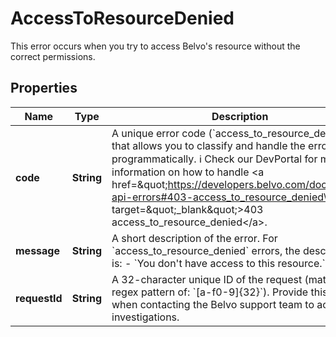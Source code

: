 

# AccessToResourceDenied

This error occurs when you try to access Belvo's resource without the correct permissions.

## Properties

| Name | Type | Description | Notes |
|------------ | ------------- | ------------- | -------------|
|**code** | **String** | A unique error code (&#x60;access_to_resource_denied&#x60;) that allows you to classify and handle the error programmatically.  ℹ️ Check our DevPortal for more information on how to handle &lt;a href&#x3D;\&quot;https://developers.belvo.com/docs/belvo-api-errors#403-access_to_resource_denied\&quot; target&#x3D;\&quot;_blank\&quot;&gt;403 access_to_resource_denied&lt;/a&gt;. |  [optional] |
|**message** | **String** | A short description of the error.   For &#x60;access_to_resource_denied&#x60; errors, the description is:      - &#x60;You don&#39;t have access to this resource.&#x60;. |  [optional] |
|**requestId** | **String** | A 32-character unique ID of the request (matching a regex pattern of: &#x60;[a-f0-9]{32}&#x60;). Provide this ID when contacting the Belvo support team to accelerate investigations. |  [optional] |



